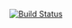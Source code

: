 [![Build Status](https://travis-ci.org/OriginQ/QPanda-2.0.svg?branch=master)](https://travis-ci.org/OriginQ/QPanda-SDK)
